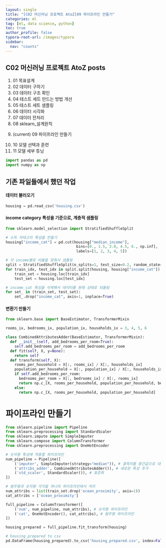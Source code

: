 ```yaml
---
layout: single
title: "[C02 머신러닝 프로젝트 AtoZ]09 파이프라인 만들기"
categories: ml
tag: [ml, data science, python]
toc: true
author_profile: false
typora-root-url: /images/typora
sidebar:
  nav: "counts"
---
```


 
<nav class="cods"><h2>C02 머신러닝 프로젝트 AtoZ posts</h2><ol><li><a href="/ml/2023-07-31-ml_C02_머신러닝_프로젝트_AtoZ~01_목표설계"></a>01 목표설계</li><li><a href="/ml/2023-07-09-ml_C02_머신러닝_프로젝트_AtoZ~02_데이터_구하기"></a>02 데이터 구하기</li><li><a href="/ml/2023-07-09-ml_C02_머신러닝_프로젝트_AtoZ~03_데이터_구조_확인"></a>03 데이터 구조 확인</li><li><a href="/ml/2023-07-09-ml_C02_머신러닝_프로젝트_AtoZ~04_테스트_세트_만드는_방법_개선"></a>04 테스트 세트 만드는 방법 개선</li><li><a href="/ml/2023-07-09-ml_C02_머신러닝_프로젝트_AtoZ~05_테스트_세트_샘플링"></a>05 테스트 세트 샘플링</li><li><a href="/ml/2023-07-09-ml_C02_머신러닝_프로젝트_AtoZ~06_데이터_시각화"></a>06 데이터 시각화</li><li><a href="/ml/2023-07-09-ml_C02_머신러닝_프로젝트_AtoZ~07_데이터_전처리"></a>07 데이터 전처리</li><li><a href="/ml/2023-07-31-ml_C02_머신러닝_프로젝트_AtoZ~08_sklearn_설계원칙"></a>08 sklearn_설계원칙</li><li><p>(current) 09 파이프라인 만들기</p></li><li><a href="/ml/2023-07-09-ml_C02_머신러닝_프로젝트_AtoZ~10_모델_선택과_훈련"></a>10 모델 선택과 훈련</li><li><a href="/ml/2023-07-09-ml_C02_머신러닝_프로젝트_AtoZ~11_모델_세부_튜닝"></a>11 모델 세부 튜닝</li></ol></nav>


``` python
import pandas as pd
import numpy as np
```
## 기존 파일들에서 했던 작업
 
#### 데이터 불러오기
 

``` python
housing = pd.read_csv('housing.csv')
```
#### income category 특성을 기준으로, 계층적 샘플링
 

``` python
from sklearn.model_selection import StratifiedShuffleSplit

# 소득 카테고리 특성을 만들기
housing["income_cat"] = pd.cut(housing["median_income"],
                                bins=[0., 1.5, 3.0, 4.5, 6., np.inf],
                                labels=[1, 2, 3, 4, 5])

# 각 income별로 비율을 맞춰서 샘플링
split = StratifiedShuffleSplit(n_splits=1, test_size=0.2, random_state=42)
for train_idx, test_idx in split.split(housing, housing["income_cat"]):
    train_set = housing.loc[train_idx]
    test_set = housing.loc[test_idx]

# income_cat 특성을 삭제해서 데이터를 원래 상태로 되돌림
for set_ in (train_set, test_set):
    set_.drop("income_cat", axis=1, inplace=True)
```
#### 변환기 만들기
 

``` python
from sklearn.base import BaseEstimator, TransformerMixin

rooms_ix, bedrooms_ix, population_ix, households_ix = 3, 4, 5, 6

class CombinedAttributesAdder(BaseEstimator, TransformerMixin):
  def __init__(self, add_bedrooms_per_room=True):
    self.add_bedrooms_per_room = add_bedrooms_per_room
  def fit(self, X, y=None):
    return self
  def transform(self, X):
    rooms_per_household = X[:, rooms_ix] / X[:, households_ix]
    population_per_household = X[:, population_ix] / X[:, households_ix]
    if self.add_bedrooms_per_room:
      bedrooms_per_room = X[:, bedrooms_ix] / X[:, rooms_ix]
      return np.c_[X, rooms_per_household, population_per_household, bedrooms_per_room]
    else:
      return np.c_[X, rooms_per_household, population_per_household]
```
# 파이프라인 만들기
 

``` python
from sklearn.pipeline import Pipeline
from sklearn.preprocessing import StandardScaler
from sklearn.impute import SimpleImputer
from sklearn.compose import ColumnTransformer
from sklearn.preprocessing import OneHotEncoder

# 숫자형 특성에 적용할 파이프라인
num_pipeline = Pipeline([
    ('imputer', SimpleImputer(strategy="median")), # 결측치를 중간값으로 대체
    ('attribs_adder', CombinedAttributesAdder()), # 새로운 특성 추가
    ('std_scaler', StandardScaler()), # 표준화
])

# 범주형과 숫자형 각각을 하나의 파이프라인에서 처리
num_attribs = list(train_set.drop('ocean_proximity', axis=1))
cat_attribs = ['ocean_proximity']

full_pipeline = ColumnTransformer([
    ('num', num_pipeline, num_attribs), # 숫자형 파이프라인
    ('cat', OneHotEncoder(), cat_attribs), # 범주형 파이프라인
])

housing_prepared = full_pipeline.fit_transform(housing)

# housing_prepared to csv
pd.DataFrame(housing_prepared).to_csv('housing_prepared.csv', index=False)
```
